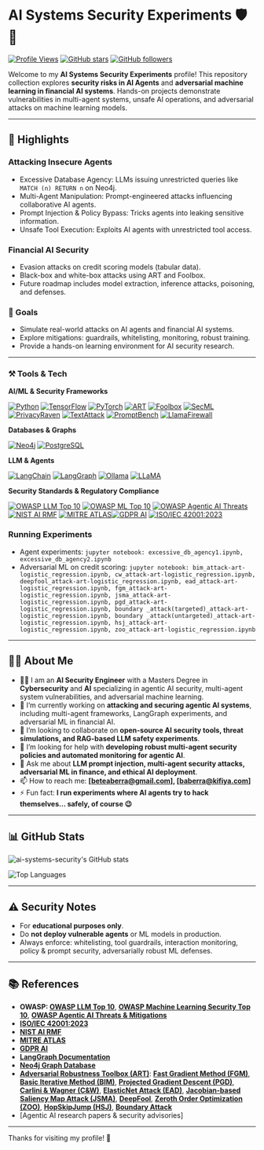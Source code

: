# AI Systems Security Experiments 🛡️🤖

[![Profile Views](https://komarev.com/ghpvc/?username=ai-systems-security&color=blue)](https://github.com/ai-systems-security)  [![GitHub stars](https://img.shields.io/github/stars/ai-systems-security?style=social)](https://github.com/ai-systems-security)  [![GitHub followers](https://img.shields.io/github/followers/ai-systems-security?label=Follow&style=social)](https://github.com/ai-systems-security?tab=followers) 

Welcome to my **AI Systems Security Experiments** profile! This repository collection explores **security risks in AI Agents** and **adversarial machine learning in financial AI systems**.  Hands-on projects demonstrate vulnerabilities in multi-agent systems, unsafe AI operations, and adversarial attacks on machine learning models.

---

## 🚀 Highlights

### Attacking Insecure Agents
- Excessive Database Agency: LLMs issuing unrestricted queries like `MATCH (n) RETURN n` on Neo4j.  
- Multi-Agent Manipulation: Prompt-engineered attacks influencing collaborative AI agents.  
- Prompt Injection & Policy Bypass: Tricks agents into leaking sensitive information.  
- Unsafe Tool Execution: Exploits AI agents with unrestricted tool access.

### Financial AI Security
- Evasion attacks on credit scoring models (tabular data).  
- Black-box and white-box attacks using ART and Foolbox.  
- Future roadmap includes model extraction, inference attacks, poisoning, and defenses.  

### 🎯 Goals
- Simulate real-world attacks on AI agents and financial AI systems.  
- Explore mitigations: guardrails, whitelisting, monitoring, robust training.  
- Provide a hands-on learning environment for AI security research.

---

### ⚒️ Tools & Tech 

**AI/ML & Security Frameworks**  

[![Python](https://img.shields.io/badge/Python-3.10%2B-blue?logo=python&logoColor=white)](https://www.python.org/)  [![TensorFlow](https://img.shields.io/badge/TensorFlow-FF6F00?logo=tensorflow&logoColor=white)](https://www.tensorflow.org/)  [![PyTorch](https://img.shields.io/badge/PyTorch-black?logo=pytorch&logoColor=orange)](https://pytorch.org/)  [![ART](https://img.shields.io/badge/ART-Adversarial%20Robustness%20Toolbox-green?logo=ibm&logoColor=white)](https://adversarial-robustness-toolbox.readthedocs.io/)  [![Foolbox](https://img.shields.io/badge/Foolbox-red?logo=github&logoColor=white)](https://foolbox.readthedocs.io/)  [![SecML](https://img.shields.io/badge/SecML-purple?logo=github&logoColor=white)](https://secml.readthedocs.io/en/v0.15/)  [![PrivacyRaven](https://img.shields.io/badge/PrivacyRaven-gray?logo=github&logoColor=white)](https://github.com/trailofbits/PrivacyRaven)  [![TextAttack](https://img.shields.io/badge/TextAttack-red?logo=openai&logoColor=white)](https://textattack.readthedocs.io/en/master/)  [![PromptBench](https://img.shields.io/badge/PromptBench-purple?logo=github&logoColor=white)](https://github.com/microsoft/promptbench)  [![LlamaFirewall](https://img.shields.io/badge/LlamaFirewall-FF4500?logo=github&logoColor=white)](https://github.com/YourRepo/LlamaFirewall)

**Databases & Graphs**  

[![Neo4j](https://img.shields.io/badge/Neo4j-008CC1?logo=neo4j&logoColor=white)](https://neo4j.com/)  [![PostgreSQL](https://img.shields.io/badge/PostgreSQL-336791?logo=postgresql&logoColor=white)](https://www.postgresql.org/)  

**LLM & Agents**  

[![LangChain](https://img.shields.io/badge/LangChain-black?logo=chainlink&logoColor=blue)](https://www.langchain.com/)  [![LangGraph](https://img.shields.io/badge/LangGraph-orange?logo=python&logoColor=white)](https://github.com/langgraph/langgraph)  [![Ollama](https://img.shields.io/badge/Ollama-000000?logo=github&logoColor=white)](https://ollama.com/)  [![LLaMA](https://img.shields.io/badge/LLaMA-FF4500?logo=meta&logoColor=white)](https://ai.meta.com/llama/)

**Security Standards & Regulatory Compliance**  

[![OWASP LLM Top 10](https://img.shields.io/badge/OWASP-LLM%20Top--10-red?logo=owasp&logoColor=white)](https://owasp.org/www-project-top-10-for-large-language-model-applications/)  [![OWASP ML Top 10](https://img.shields.io/badge/OWASP-ML%20Top--10-purple?logo=owasp&logoColor=white)](https://owasp.org/www-project-machine-learning-security-top-10/)  [![OWASP Agentic AI Threats](https://img.shields.io/badge/OWASP-Agentic--AI--Threats-orange?logo=owasp&logoColor=white)](https://genai.owasp.org/resource/agentic-ai-threats-and-mitigations/)  [![NIST AI RMF](https://img.shields.io/badge/NIST-AI%20RMF-blue?logo=gov&logoColor=white)](https://www.nist.gov/itl/ai-risk-management-framework)  [![MITRE ATLAS](https://img.shields.io/badge/MITRE-ATLAS-red?logo=mitre&logoColor=white)](https://atlas.mitre.org/)[![GDPR AI](https://img.shields.io/badge/GDPR-AI-blue?logo=gdpr&logoColor=white)](https://gdpr-info.eu/)  [![ISO/IEC 42001:2023](https://img.shields.io/badge/ISO--IEC%2042001:2023-green?logo=iso&logoColor=white)](https://www.iso.org/standard/42001)  

### Running Experiments
- Agent experiments: `jupyter notebook: excessive_db_agency1.ipynb, excessive_db_agency2.ipynb`  
- Adversarial ML on credit scoring: `jupyter notebook: bim_attack-art-logistic_regression.ipynb, cw_attack-art-logistic_regression.ipynb, deepfool_attack-art-logistic_regression.ipynb, ead_attack-art-logistic_regression.ipynb, fgm_attack-art-logistic_regression.ipynb, jsma_attack-art-logistic_regression.ipynb, pgd_attack-art-logistic_regression.ipynb, boundary _attack(targeted)_attack-art-logistic_regression.ipynb, boundary _attack(untargeted)_attack-art-logistic_regression.ipynb, hsj_attack-art-logistic_regression.ipynb, zoo_attack-art-logistic_regression.ipynb`

---

## 👨‍💻 About Me

- 👨‍💻 I am an **AI Security Engineer** with a Masters Degree in **Cybersecurity** and **AI** specializing in agentic AI security, multi-agent system vulnerabilities, and adversarial machine learning.  
- 🔭 I’m currently working on **attacking and securing agentic AI systems**, including multi-agent frameworks, LangGraph experiments, and adversarial ML in financial AI.  
- 👯 I’m looking to collaborate on **open-source AI security tools, threat simulations, and RAG-based LLM safety experiments**.  
- 🤔 I’m looking for help with **developing robust multi-agent security policies and automated monitoring for agentic AI**.  
- 💬 Ask me about **LLM prompt injection, multi-agent security attacks, adversarial ML in finance, and ethical AI deployment**.  
- 📫 How to reach me: **[beteaberra@gmail.com], [baberra@kifiya.com]**  
- ⚡ Fun fact: **I run experiments where AI agents try to hack themselves… safely, of course 😉**

---

## 📊 GitHub Stats
![ai-systems-security's GitHub stats](https://github-readme-stats.vercel.app/api?username=ai-systems-security&show_icons=true&hide_title=true&count_private=true&theme=radical)

![Top Languages](https://github-readme-stats.vercel.app/api/top-langs/?username=ai-systems-security&layout=compact&theme=radical)

---

## ⚠️ Security Notes
- For **educational purposes only**.  
- Do **not deploy vulnerable agents** or ML models in production.  
- Always enforce: whitelisting, tool guardrails, interaction monitoring, policy & prompt security, adversarially robust ML defenses.

---

## 📚 References
- **OWASP: [OWASP LLM Top 10](https://owasp.org/www-project-top-10-for-large-language-model-applications/)**, **[OWASP Machine Learning Security Top 10](https://owasp.org/www-project-machine-learning-security-top-10/)**, **[OWASP Agentic AI Threats & Mitigations](https://genai.owasp.org/resource/agentic-ai-threats-and-mitigations/)**  
- **[ISO/IEC 42001:2023](https://www.iso.org/standard/42001)**  
- **[NIST AI RMF](https://www.nist.gov/itl/ai-risk-management-framework)**  
- **[MITRE ATLAS](https://atlas.mitre.org/)**
- **[GDPR AI](https://gdpr-info.eu/)**  
- **[LangGraph Documentation](https://python.langchain.com/docs/langgraph)**  
- **[Neo4j Graph Database](https://neo4j.com/)**  
- **[Adversarial Robustness Toolbox (ART)](https://adversarial-robustness-toolbox.readthedocs.io/)**:  **[Fast Gradient Method (FGM)](https://arxiv.org/abs/1412.6572)**, **[Basic Iterative Method (BIM)](https://arxiv.org/abs/1607.02533)**, **[Projected Gradient Descent (PGD)](https://arxiv.org/abs/1706.06083)**, **[Carlini & Wagner (C&W)](https://arxiv.org/abs/1608.04644)**, **[ElasticNet Attack (EAD)](https://arxiv.org/abs/1709.04114)**, **[Jacobian-based Saliency Map Attack (JSMA)](https://arxiv.org/abs/1511.07528)**, **[DeepFool](https://arxiv.org/abs/1511.04599)**, **[Zeroth Order Optimization (ZOO)](https://arxiv.org/abs/1708.03999)**, **[HopSkipJump (HSJ)](https://arxiv.org/abs/1904.02144)**, **[Boundary Attack](https://arxiv.org/abs/1712.04248)** 
- [Agentic AI research papers & security advisories]
  

---

Thanks for visiting my profile! 👋
